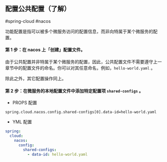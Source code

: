 ## 配置公共配置（了解）

#spring-cloud #nacos 

功能配置是指可以被多个微服务访问的配置信息，而非向特属于某个微服务的配置。

#### 第 1 步：在 nacos 上「创建」配置文件。

由于公共配置并非特属于某个微服务的配置，因此，公共配置文件不需要遵守上一章节中的配置文件的命名。你可以对其任意命名，例如，`hello-world.yaml` 。

除此之外，其它配置操作同上。

#### 第 2 步：在微服务的本地配置文件中添加特定配置项 `shared-configs` 。

- PROPS 配置

``` properties
spring.cloud.nacos.config.shared-configs[0].data-id=hello-world.yaml
```

- YML 配置

```yaml
spring:
  cloud:
    nacos:
      config:
        shared-configs:
          - data-id: hello-world.yaml
```


